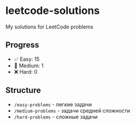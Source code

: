 # leetcode-solutions
My solutions for LeetCode problems

## Progress
- ✅ Easy: 15
- 🔄 Medium: 1  
- ❌ Hard: 0

## Structure
- `/easy-problems` - легкие задачи
- `/medium-problems` - задачи средней сложности  
- `/hard-problems` - сложные задачи
